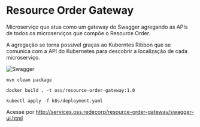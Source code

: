 # Resource Order Gateway

Microserviço que atua como um gateway do Swagger agregando as APIs
de todos os microserviços que compõe o Resource Order.

A agregação se torna possível graças ao Kuberntes Ribbon que se comunica com a API do Kubernetes
para descobrir a localização de cada microserviço.

![Swagger](https://github.com/m4ndr4ck/resource-order-gateway/blob/master/src/main/resources/swagger.png?raw=true)


```
mvn clean package
```

```
docker build . -t oss/resource-order-gateway:1.0 
```

```
kubectl apply -f k8s/deployment.yaml 
```

Acesse por http://services.oss.redecorp/resource-order-gateway/swagger-ui.html
